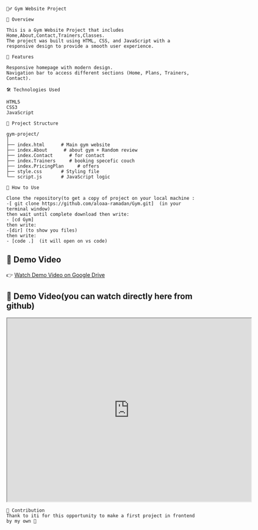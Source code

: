 `🏋‍♂ Gym Website Project`

`📌 Overview`
```
This is a Gym Website Project that includes Home,About,Contact,Trainers,Classes.
The project was built using HTML, CSS, and JavaScript with a responsive design to provide a smooth user experience.
```

`🚀 Features`
```
Responsive homepage with modern design.
Navigation bar to access different sections (Home, Plans, Trainers, Contact).
```
`🛠 Technologies Used`

```
HTML5
CSS3
JavaScript
```

`📂 Project Structure`
```
gym-project/
│
├── index.html      # Main gym website
├── index.About      # about gym + Random review
├── index.Contact      # for contact
├── index.Trainers     # booking specefic couch
├── index.PricingPlan     # offers
├── style.css       # Styling file
└── script.js       # JavaScript logic
```

`🔑 How to Use`
```
Clone the repository(to get a copy of project on your local machine :
-[ git clone https://github.com/aloaa-ramadan/Gym.git]  (in your terminal window)
then wait until complete download then write:
- [cd Gym]
then write:
-[dir] (to show you files)
then write:
- [code .]  (it will open on vs code)
```


## 🎥 Demo Video
👉 [Watch Demo Video on Google Drive](https://drive.google.com/file/d/1x4DOjIYXEZkrQ9TVWb1gVkNtPqMo69Ut/preview)



## 🎥 Demo Video(you can watch directly here from github)
<iframe src="https://drive.google.com/file/d/1x4DOjIYXEZkrQ9TVWb1gVkNtPqMo69Ut/preview" width="640" height="480" allow="autoplay"></iframe>

```
🤝 Contribution
Thank to iti for this opportunity to make a first project in frontend by my own 🥰

```
